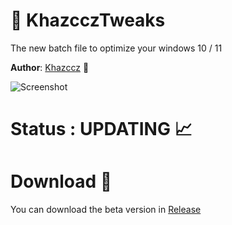 #   🚀 KhazcczTweaks
The new batch file to optimize your windows 10 / 11

**Author**: [Khazccz](https://github.com/Khazccz) 👤

![Screenshot](https://i.postimg.cc/XqFnkpv2/screenshot.png)


# Status : UPDATING 📈


# Download 📩

You can download the beta version in [Release](https://github.com/Khazccz/KhazcczTweaks/releases/tag/KhazcczTweaks)
